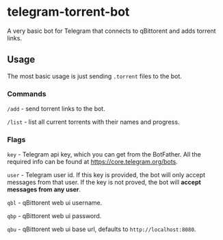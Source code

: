 # telegram-torrent-bot

A very basic bot for Telegram that connects to qBittorent and adds torrent links.

## Usage

The most basic usage is just sending `.torrent` files to the bot.

### Commands

`/add` - send torrent links to the bot.

`/list` - list all current torrents with their names and progress.
 

### Flags

`key` - Telegram api key, which you can get from the BotFather. All the required info can be found at https://core.telegram.org/bots.

`user` - Telegram user id. If this key is provided, the bot will only accept messages from that user. If the key is not proved, the bot will **accept messages from any user**.

`qbl` - qBittorent web ui username.

`qbp` - qBittorent web ui password.

`qbu` - qBittorent web ui base url, defaults to `http://localhost:8080`.
